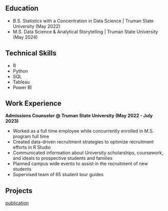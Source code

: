 ## Education 
- B.S. Statistics with a Concentration in Data Science | Truman State University (May 2022)
- M.S. Data Science & Analytical Storytelling | Truman State University (May 2024)

## Technical Skills 
- R
- Python
- SQL
- Tableau
- Power BI 

## Work Experience 
**Admissions Counselor @ Truman State University (May 2022 - July 2023)**
- Worked as a full time employee while concurrently enrolled in M.S. program full time
- Created data-driven recruitment strategies to optimize recruitment efforts in R Studio
- Communicated information about University scholarships, coursework, and ideals to prospective students and families
- Planned campus wide events to assist in the recruitment of new students
- Supervised team of 65 student tour guides

## Projects 

[publication](/assets/PDAT-620G-Final-Draft.pdf)
